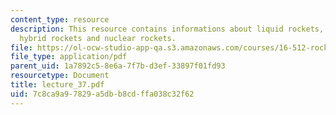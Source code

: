```yaml
---
content_type: resource
description: This resource contains informations about liquid rockets, solid rockets,
  hybrid rockets and nuclear rockets.
file: https://ol-ocw-studio-app-qa.s3.amazonaws.com/courses/16-512-rocket-propulsion-fall-2005/7c8ca9a97829a5dbb8cdffa038c32f62_lecture_37.pdf
file_type: application/pdf
parent_uid: 1a7892c5-8e6a-7f7b-d3ef-33897f01fd93
resourcetype: Document
title: lecture_37.pdf
uid: 7c8ca9a9-7829-a5db-b8cd-ffa038c32f62
---
```


